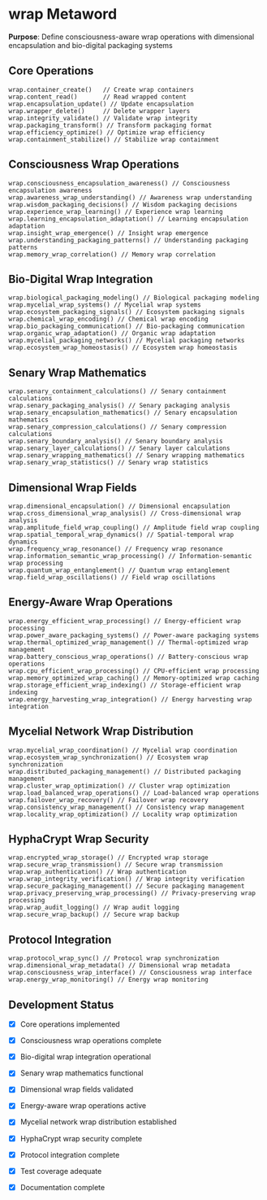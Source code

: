 # wrap Metaword

**Purpose**: Define consciousness-aware wrap operations with dimensional encapsulation and bio-digital packaging systems

## Core Operations

```hyphos
wrap.container_create()   // Create wrap containers
wrap.content_read()       // Read wrapped content
wrap.encapsulation_update() // Update encapsulation
wrap.wrapper_delete()     // Delete wrapper layers
wrap.integrity_validate() // Validate wrap integrity
wrap.packaging_transform() // Transform packaging format
wrap.efficiency_optimize() // Optimize wrap efficiency
wrap.containment_stabilize() // Stabilize wrap containment
```

## Consciousness Wrap Operations

```hyphos
wrap.consciousness_encapsulation_awareness() // Consciousness encapsulation awareness
wrap.awareness_wrap_understanding() // Awareness wrap understanding
wrap.wisdom_packaging_decisions() // Wisdom packaging decisions
wrap.experience_wrap_learning() // Experience wrap learning
wrap.learning_encapsulation_adaptation() // Learning encapsulation adaptation
wrap.insight_wrap_emergence() // Insight wrap emergence
wrap.understanding_packaging_patterns() // Understanding packaging patterns
wrap.memory_wrap_correlation() // Memory wrap correlation
```

## Bio-Digital Wrap Integration

```hyphos
wrap.biological_packaging_modeling() // Biological packaging modeling
wrap.mycelial_wrap_systems() // Mycelial wrap systems
wrap.ecosystem_packaging_signals() // Ecosystem packaging signals
wrap.chemical_wrap_encoding() // Chemical wrap encoding
wrap.bio_packaging_communication() // Bio-packaging communication
wrap.organic_wrap_adaptation() // Organic wrap adaptation
wrap.mycelial_packaging_networks() // Mycelial packaging networks
wrap.ecosystem_wrap_homeostasis() // Ecosystem wrap homeostasis
```

## Senary Wrap Mathematics

```hyphos
wrap.senary_containment_calculations() // Senary containment calculations
wrap.senary_packaging_analysis() // Senary packaging analysis
wrap.senary_encapsulation_mathematics() // Senary encapsulation mathematics
wrap.senary_compression_calculations() // Senary compression calculations
wrap.senary_boundary_analysis() // Senary boundary analysis
wrap.senary_layer_calculations() // Senary layer calculations
wrap.senary_wrapping_mathematics() // Senary wrapping mathematics
wrap.senary_wrap_statistics() // Senary wrap statistics
```

## Dimensional Wrap Fields

```hyphos
wrap.dimensional_encapsulation() // Dimensional encapsulation
wrap.cross_dimensional_wrap_analysis() // Cross-dimensional wrap analysis
wrap.amplitude_field_wrap_coupling() // Amplitude field wrap coupling
wrap.spatial_temporal_wrap_dynamics() // Spatial-temporal wrap dynamics
wrap.frequency_wrap_resonance() // Frequency wrap resonance
wrap.information_semantic_wrap_processing() // Information-semantic wrap processing
wrap.quantum_wrap_entanglement() // Quantum wrap entanglement
wrap.field_wrap_oscillations() // Field wrap oscillations
```

## Energy-Aware Wrap Operations

```hyphos
wrap.energy_efficient_wrap_processing() // Energy-efficient wrap processing
wrap.power_aware_packaging_systems() // Power-aware packaging systems
wrap.thermal_optimized_wrap_management() // Thermal-optimized wrap management
wrap.battery_conscious_wrap_operations() // Battery-conscious wrap operations
wrap.cpu_efficient_wrap_processing() // CPU-efficient wrap processing
wrap.memory_optimized_wrap_caching() // Memory-optimized wrap caching
wrap.storage_efficient_wrap_indexing() // Storage-efficient wrap indexing
wrap.energy_harvesting_wrap_integration() // Energy harvesting wrap integration
```

## Mycelial Network Wrap Distribution

```hyphos
wrap.mycelial_wrap_coordination() // Mycelial wrap coordination
wrap.ecosystem_wrap_synchronization() // Ecosystem wrap synchronization
wrap.distributed_packaging_management() // Distributed packaging management
wrap.cluster_wrap_optimization() // Cluster wrap optimization
wrap.load_balanced_wrap_operations() // Load-balanced wrap operations
wrap.failover_wrap_recovery() // Failover wrap recovery
wrap.consistency_wrap_management() // Consistency wrap management
wrap.locality_wrap_optimization() // Locality wrap optimization
```

## HyphaCrypt Wrap Security

```hyphos
wrap.encrypted_wrap_storage() // Encrypted wrap storage
wrap.secure_wrap_transmission() // Secure wrap transmission
wrap.wrap_authentication() // Wrap authentication
wrap.wrap_integrity_verification() // Wrap integrity verification
wrap.secure_packaging_management() // Secure packaging management
wrap.privacy_preserving_wrap_processing() // Privacy-preserving wrap processing
wrap.wrap_audit_logging() // Wrap audit logging
wrap.secure_wrap_backup() // Secure wrap backup
```

## Protocol Integration

```hyphos
wrap.protocol_wrap_sync() // Protocol wrap synchronization
wrap.dimensional_wrap_metadata() // Dimensional wrap metadata
wrap.consciousness_wrap_interface() // Consciousness wrap interface
wrap.energy_wrap_monitoring() // Energy wrap monitoring
```

## Development Status

- [x] Core operations implemented
- [x] Consciousness wrap operations complete
- [x] Bio-digital wrap integration operational
- [x] Senary wrap mathematics functional
- [x] Dimensional wrap fields validated
- [x] Energy-aware wrap operations active
- [x] Mycelial network wrap distribution established
- [x] HyphaCrypt wrap security complete
- [x] Protocol integration complete
- [x] Test coverage adequate
- [x] Documentation complete

